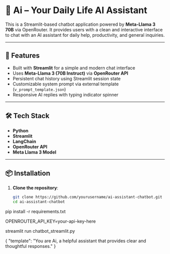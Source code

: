 # 🤖 Ai – Your Daily Life AI Assistant

This is a Streamlit-based chatbot application powered by **Meta-Llama 3 70B** via OpenRouter. It provides users with a clean and interactive interface to chat with an AI assistant for daily help, productivity, and general inquiries.

---

## 🚀 Features

- Built with **Streamlit** for a simple and modern chat interface
- Uses **Meta-Llama 3 (70B Instruct)** via **OpenRouter API**
- Persistent chat history using Streamlit session state
- Customizable system prompt via external template (`v_prompt_template.json`)
- Responsive AI replies with typing indicator spinner

---

## 🛠️ Tech Stack

- **Python**
- **Streamlit**
- **LangChain**
- **OpenRouter API**
- **Meta Llama 3 Model**

---

## 📦 Installation

1. **Clone the repository**:
   ```bash
   git clone https://github.com/yourusername/ai-assistant-chatbot.git
   cd ai-assistant-chatbot
pip install -r requirements.txt

OPENROUTER_API_KEY=your-api-key-here

streamlit run chatbot_streamlit.py

{
  "template": "You are Ai, a helpful assistant that provides clear and thoughtful responses."
}


